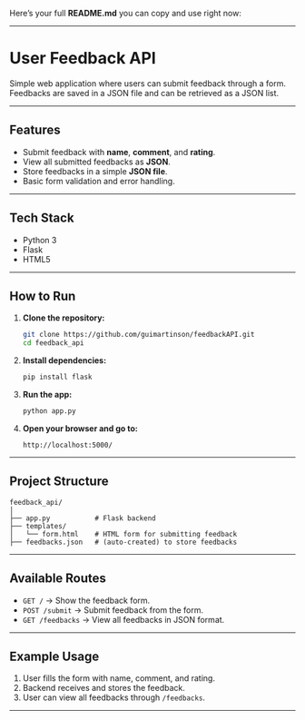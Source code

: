 Here’s your full **README.md** you can copy and use right now:

---

# User Feedback API

Simple web application where users can submit feedback through a form.  
Feedbacks are saved in a JSON file and can be retrieved as a JSON list.

---

## Features
- Submit feedback with **name**, **comment**, and **rating**.
- View all submitted feedbacks as **JSON**.
- Store feedbacks in a simple **JSON file**.
- Basic form validation and error handling.

---

## Tech Stack
- Python 3
- Flask
- HTML5

---

## How to Run

1. **Clone the repository:**
   ```bash
   git clone https://github.com/guimartinson/feedbackAPI.git
   cd feedback_api
   ```

2. **Install dependencies:**
   ```bash
   pip install flask
   ```

3. **Run the app:**
   ```bash
   python app.py
   ```

4. **Open your browser and go to:**
   ```
   http://localhost:5000/
   ```

---

## Project Structure
```
feedback_api/
│
├── app.py           # Flask backend
├── templates/
│   └── form.html    # HTML form for submitting feedback
├── feedbacks.json   # (auto-created) to store feedbacks
```

---

## Available Routes
- `GET /` → Show the feedback form.
- `POST /submit` → Submit feedback from the form.
- `GET /feedbacks` → View all feedbacks in JSON format.

---

## Example Usage
1. User fills the form with name, comment, and rating.
2. Backend receives and stores the feedback.
3. User can view all feedbacks through `/feedbacks`.

---
